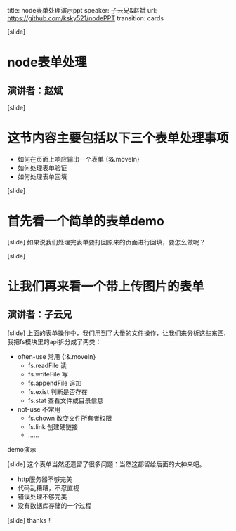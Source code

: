 title: node表单处理演示ppt
speaker: 子云兄&赵斌
url: https://github.com/ksky521/nodePPT
transition: cards

[slide]

# node表单处理
## 演讲者：赵斌

[slide]
# 这节内容主要包括以下三个表单处理事项
* 如何在页面上响应输出一个表单 {:&.moveIn}
* 如何处理表单验证
* 如何处理表单回填

[slide]
# 首先看一个简单的表单demo

[slide]
如果说我们处理完表单要打回原来的页面进行回填，要怎么做呢？

[slide]
# 让我们再来看一个带上传图片的表单
## 演讲者：子云兄

[slide]
上面的表单操作中，我们用到了大量的文件操作，让我们来分析这些东西.
我把fs模块里的api拆分成了两类：
* often-use 常用 {:&.moveIn}
	* fs.readFile 读
	* fs.writeFile 写
	* fs.appendFile 追加
	* fs.exist 判断是否存在
	* fs.stat 查看文件或目录信息
* not-use 不常用
	* fs.chown 改变文件所有者权限
	* fs.link 创建硬链接
	* ......

demo演示

[slide]
这个表单当然还遗留了很多问题：当然这都留给后面的大神来吧。
* http服务器不够完美
* 代码乱糟糟，不忍直视
* 错误处理不够完美
* 没有数据库存储的一个过程

[slide]
thanks！